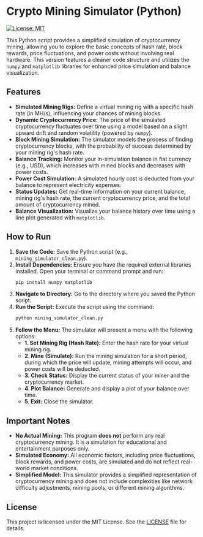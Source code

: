 # Crypto Mining Simulator (Python)

[![License: MIT](https://img.shields.io/badge/License-MIT-yellow.svg)](LICENSE)

This Python script provides a simplified simulation of cryptocurrency mining, allowing you to explore the basic concepts of hash rate, block rewards, price fluctuations, and power costs without involving real hardware. This version features a cleaner code structure and utilizes the `numpy` and `matplotlib` libraries for enhanced price simulation and balance visualization.

## Features

* **Simulated Mining Rigs:** Define a virtual mining rig with a specific hash rate (in MH/s), influencing your chances of mining blocks.
* **Dynamic Cryptocurrency Price:** The price of the simulated cryptocurrency fluctuates over time using a model based on a slight upward drift and random volatility (powered by `numpy`).
* **Block Mining Simulation:** The simulator models the process of finding cryptocurrency blocks, with the probability of success determined by your mining rig's hash rate.
* **Balance Tracking:** Monitor your in-simulation balance in fiat currency (e.g., USD), which increases with mined blocks and decreases with power costs.
* **Power Cost Simulation:** A simulated hourly cost is deducted from your balance to represent electricity expenses.
* **Status Updates:** Get real-time information on your current balance, mining rig's hash rate, the current cryptocurrency price, and the total amount of cryptocurrency mined.
* **Balance Visualization:** Visualize your balance history over time using a line plot generated with `matplotlib`.

## How to Run

1.  **Save the Code:** Save the Python script (e.g., `mining_simulator_clean.py`).
2.  **Install Dependencies:** Ensure you have the required external libraries installed. Open your terminal or command prompt and run:
    ```bash
    pip install numpy matplotlib
    ```
3.  **Navigate to Directory:** Go to the directory where you saved the Python script.
4.  **Run the Script:** Execute the script using the command:
    ```bash
    python mining_simulator_clean.py
    ```
5.  **Follow the Menu:** The simulator will present a menu with the following options:
    * **1. Set Mining Rig (Hash Rate):** Enter the hash rate for your virtual mining rig.
    * **2. Mine (Simulate):** Run the mining simulation for a short period, during which the price will update, mining attempts will occur, and power costs will be deducted.
    * **3. Check Status:** Display the current status of your miner and the cryptocurrency market.
    * **4. Plot Balance:** Generate and display a plot of your balance over time.
    * **5. Exit:** Close the simulator.

## Important Notes

* **No Actual Mining:** This program **does not** perform any real cryptocurrency mining. It is a simulation for educational and entertainment purposes only.
* **Simulated Economy:** All economic factors, including price fluctuations, block rewards, and power costs, are simulated and do not reflect real-world market conditions.
* **Simplified Model:** This simulator provides a simplified representation of cryptocurrency mining and does not include complexities like network difficulty adjustments, mining pools, or different mining algorithms.

## License

This project is licensed under the MIT License. See the [LICENSE](LICENSE) file for details.
